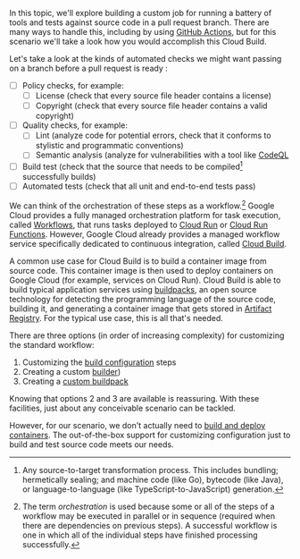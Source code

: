 In this topic, we'll explore building a custom job for running a battery of tools and tests against source code in a pull request branch. There are many ways to handle this, including by using [GitHub Actions](https://github.com/features/actions), but for this scenario we'll take a look how you would accomplish this Cloud Build.

Let's take a look at the kinds of automated checks we might want passing on a branch before a pull request is ready :

- [ ] Policy checks, for example:
	- [ ] License (check that every source file header contains a license)
	- [ ] Copyright (check that every source file header contains a valid copyright)
- [ ] Quality checks, for example:
	- [ ] Lint (analyze code for potential errors, check that it conforms to stylistic and programmatic conventions)
	- [ ] Semantic analysis (analyze for vulnerabilities with a tool like [CodeQL](https://codeql.github.com/)
- [ ] Build test (check that the source that needs to be compiled[^1] successfully builds)
- [ ] Automated tests (check that all unit and end-to-end tests pass)

We can think of the orchestration of these steps as a workflow.[^2] Google Cloud provides a fully managed orchestration platform for task execution, called [Workflows](https://cloud.google.com/workflows), that runs tasks deployed to [Cloud Run](https://cloud.google.com/run) or [Cloud Run Functions](https://cloud.google.com/functions). However, Google Cloud already provides a managed workflow service specifically dedicated to continuous integration, called [Cloud Build](https://cloud.google.com/build).

A common use case for Cloud Build is to build a container image from source code. This container image is then used to deploy containers on Google Cloud (for example, services on Cloud Run). Cloud Build is able to build typical application services using [buildpacks](https://cloud.google.com/docs/buildpacks/), an open source technology for detecting the programming language of the source code, building it, and generating a container image that gets stored in [Artifact Registry](https://cloud.google.com/artifact-registry). For the typical use case, this is all that's needed.

There are three options (in order of increasing complexity) for customizing the standard workflow:

1. Customizing the [build configuration](https://cloud.google.com/build/docs/configuring-builds/create-basic-configuration) steps
2. Creating a custom [builder](https://cloud.google.com/build/docs/configuring-builds/use-community-and-custom-builders))
3. Creating a [custom buildpack](https://cloud.google.com/docs/buildpacks/build-run-image)

Knowing that options 2 and 3 are available is reassuring. With these facilities, just about any conceivable scenario can be tackled.

However, for our scenario, we don't actually need to [build and deploy containers](https://cloud.google.com/build/docs/deploying-builds/deploy-cloud-run). The out-of-the-box support for customizing configuration just to build and test source code meets our needs.






[^1]: Any source-to-target transformation process. This includes bundling; hermetically sealing; and machine code (like Go), bytecode (like Java), or language-to-language (like TypeScript-to-JavaScript) generation.
[^2]: The term *orchestration* is used because some or all of the steps of a workflow may be executed in parallel or in sequence (required when there are dependencies on previous steps). A successful workflow is one in which all of the individual steps have finished processing successfully.